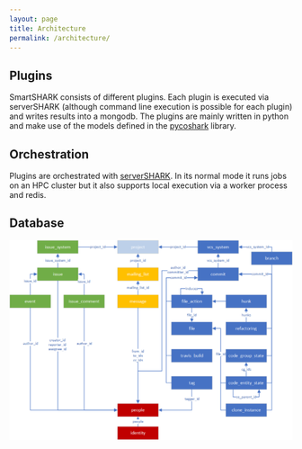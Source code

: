 ```yaml
---
layout: page
title: Architecture
permalink: /architecture/
---
```



## Plugins

SmartSHARK consists of different plugins. Each plugin is executed via serverSHARK (although command line execution is possible for each plugin) and writes results into a mongodb.
The plugins are mainly written in python and make use of the models defined in the [pycoshark] library.


## Orchestration

Plugins are orchestrated with [serverSHARK].
In its normal mode it runs jobs on an HPC cluster but it also supports local execution via a worker process and redis.


[serverSHARK]: https://github.com/smartshark/servershark
[pycoshark]: https://github.com/smartshark/pycoshark



## Database

<img src="/assets/database_design2.png" />
